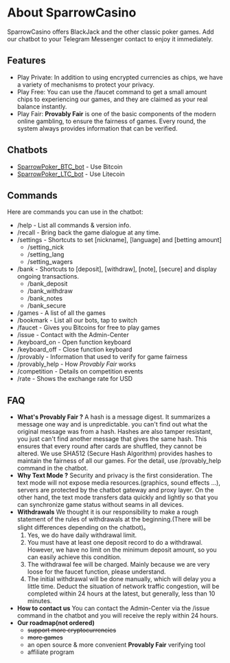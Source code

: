 # About SparrowCasino
SparrowCasino offers BlackJack and the other classic poker games. Add our chatbot to your Telegram Messenger contact to enjoy it immediately.

## Features
  - Play Private: In addition to using encrypted currencies as chips, we have a variety of mechanisms to protect your privacy.
  - Play Free: You can use the /faucet command to get a small amount chips to experiencing our games, and they are claimed as your real balance instantly.
  - Play Fair: **Provably Fair** is one of the basic components of the modern online gambling, to ensure the fairness of games. Every round, the system always provides information that can be verified.

## Chatbots
  - [SparrowPoker_BTC_bot] - Use Bitcoin
  - [SparrowPoker_LTC_bot] - Use Litecoin

## Commands
  Here are commands you can use in the chatbot:
  - /help - List all commands & version info.
  - /recall - Bring back the game dialogue at any time.
  - /settings - Shortcuts to set [nickname], [language] and [betting amount]
    - /setting_nick
    - /setting_lang
    - /setting_wagers
  - /bank - Shortcuts to [deposit], [withdraw], [note], [secure] and display ongoing transactions.
    - /bank_deposit
    - /bank_withdraw
    - /bank_notes
    - /bank_secure
  - /games - A list of all the games
  - /bookmark - List all our bots, tap to switch
  - /faucet - Gives you Bitcoins for free to play games
  - /issue - Contact with the Admin-Center
  - /keyboard_on - Open function keyboard
  - /keyboard_off - Close function keyboard
  - /provably - Information that used to verify for game fairness
  - /provably_help - How *Provably Fair* works
  - /competition - Details on competition events
  - /rate - Shows the exchange rate for USD

## FAQ
  - **What's Provably Fair ?**
    A hash is a message digest. It summarizes a message one way and is unpredictable. you can't find out what the original message was from a hash.
    Hashes are also tamper resistant, you just can't find another message that gives the same hash. This ensures that every round after cards are shuffled, they cannot be altered. We use SHA512 (Secure Hash Algorithm) provides hashes to maintain the fairness of all our games.
    For the detail, use /provably_help command in the chatbot.
  - **Why Text Mode ?**
    Security and privacy is the first consideration. The text mode will not expose media resources.(graphics, sound effects ...), servers are protected by the chatbot gateway and proxy layer.
    On the other hand, the text mode transfers data quickly and lightly so that you can synchronize game status without seams in all devices.
  - **Withdrawals**
    We thought it is our responsibility to make a rough statement of the rules of withdrawals at the beginning.(There will be slight differences depending on the chatbot)。
    1. Yes, we do have daily withdrawal limit.
    2. You must have at least one deposit record to do a withdrawal. However, we have no limit on the minimum deposit amount, so you can easily achieve this condition.
    3. The withdrawal fee will be charged. Mainly because we are very loose for the faucet function, please understand.
    4. The initial withdrawal will be done manually, which will delay you a little time. Deduct the situation of network traffic congestion, will be completed within 24 hours at the latest, but generally, less than 10 minutes.
  - **How to contact us**
    You can contact the Admin-Center via the /issue command in the chatbot and you will receive the reply within 24 hours.
  - **Our roadmap(not ordered)**
    - ~~support more cryptocurrencies~~
    - ~~more games~~
    - an open source & more convenient **Provably Fair** verifying tool
    - affiliate program
 
[//]: # (Remark)

[SparrowPoker_BTC_bot]: <https://t.me/SparrowPoker_BTC_bot>
[SparrowPoker_LTC_bot]: <https://t.me/SparrowPoker_LTC_bot>
